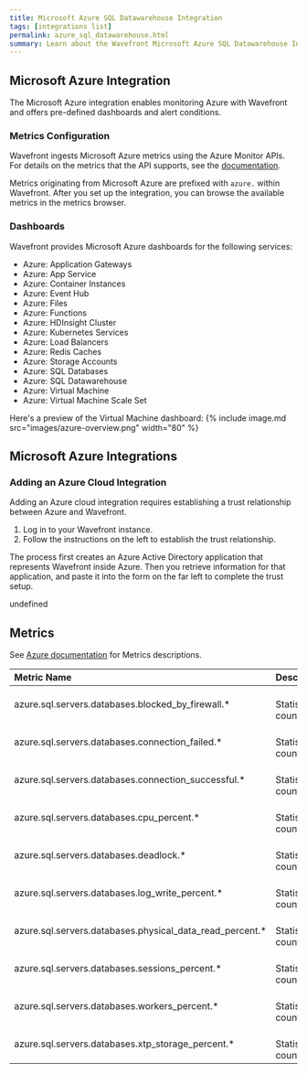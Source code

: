 ```yaml
---
title: Microsoft Azure SQL Datawarehouse Integration
tags: [integrations list]
permalink: azure_sql_datawarehouse.html
summary: Learn about the Wavefront Microsoft Azure SQL Datawarehouse Integration.
---
```

## Microsoft Azure Integration

The Microsoft Azure integration enables monitoring Azure with Wavefront and offers pre-defined dashboards and alert conditions. 

### Metrics Configuration
Wavefront ingests Microsoft Azure metrics using the Azure Monitor APIs. For details on the metrics that the API supports, see the [documentation](https://docs.microsoft.com/en-us/azure/monitoring-and-diagnostics/monitoring-supported-metrics).

Metrics originating from Microsoft Azure are prefixed with `azure.` within Wavefront. After you set up the integration, you can browse the available metrics in the metrics browser. 

### Dashboards

Wavefront provides Microsoft Azure dashboards for the following services:

- Azure: Application Gateways
- Azure: App Service
- Azure: Container Instances
- Azure: Event Hub
- Azure: Files
- Azure: Functions
- Azure: HDInsight Cluster
- Azure: Kubernetes Services
- Azure: Load Balancers
- Azure: Redis Caches
- Azure: Storage Accounts
- Azure: SQL Databases
- Azure: SQL Datawarehouse
- Azure: Virtual Machine
- Azure: Virtual Machine Scale Set

Here's a preview of the Virtual Machine dashboard:
{% include image.md src="images/azure-overview.png" width="80" %}

## Microsoft Azure Integrations



### Adding an Azure Cloud Integration

Adding an Azure cloud integration requires establishing a trust relationship between Azure and Wavefront.

1. Log in to your Wavefront instance.
2. Follow the instructions on the left to establish the trust relationship.

The process first creates an Azure Active Directory application that represents Wavefront inside Azure. Then you retrieve information for that application, and paste it into the form on the far left to complete the trust setup.



undefined

## Metrics

See [Azure documentation](https://docs.microsoft.com/en-us/azure/azure-monitor/platform/metrics-supported) for Metrics descriptions.  

|Metric Name|Description|
| :--- | :--- |
|azure.sql.servers.databases.blocked_by_firewall.*| <br/>Statistics: count|
|azure.sql.servers.databases.connection_failed.*| <br/>Statistics: count|
|azure.sql.servers.databases.connection_successful.*| <br/>Statistics: count|
|azure.sql.servers.databases.cpu_percent.*| <br/>Statistics: count|
|azure.sql.servers.databases.deadlock.*| <br/>Statistics: count|
|azure.sql.servers.databases.log_write_percent.*| <br/>Statistics: count|
|azure.sql.servers.databases.physical_data_read_percent.*| <br/>Statistics: count|
|azure.sql.servers.databases.sessions_percent.*| <br/>Statistics: count|
|azure.sql.servers.databases.workers_percent.*| <br/>Statistics: count|
|azure.sql.servers.databases.xtp_storage_percent.*| <br/>Statistics: count|
